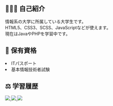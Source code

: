 ## 👨🏻‍🎓 自己紹介
情報系の大学に所属している大学生です。  
HTML5、CSS3、SCSS、JavaScriptなどが使えます。  
現在はJavaやPHPを学習中です。　　

## 📝 保有資格
<li>ITパスポート</li>
<li>基本情報技術者試験</li>

## ⚖️ 学習履歴
<a href="https://github.com/anuraghazra/github-readme-stats">
   <img src="https://github-readme-stats.vercel.app/api/top-langs/?username=kw35670">
</a>
<a href="https://github.com/kw35670">
   <img src="https://github-readme-stats.vercel.app/api?username=kw35670&hide=contribs&count_private=true&show_icons=true">
</a>
<a href="https://github.com/ryo-ma/github-profile-trophy">
   <img src="https://github-profile-trophy.vercel.app/?username=kw35670&column=7">
</a>
